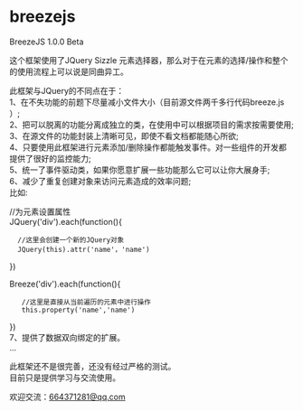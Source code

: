 # breezejs
BreezeJS 1.0.0 Beta

这个框架使用了JQuery Sizzle 元素选择器，那么对于在元素的选择/操作和整个的使用流程上可以说是同曲异工。

此框架与JQuery的不同点在于：<br/>
1、在不失功能的前题下尽量减小文件大小（目前源文件两千多行代码breeze.js ）;<br/>
2、把可以脱离的功能分离成独立的类，在使用中可以根据项目的需求按需要使用;<br/>
3、在源文件的功能封装上清晰可见，即使不看文档都能随心所欲;<br/>
4、只要使用此框架进行元素添加/删除操作都能触发事件。对一些组件的开发都提供了很好的监控能力;<br/>
5、统一了事件驱动类，如果你愿意扩展一些功能那么它可以让你大展身手;<br/>
6、减少了重复创建对象来访问元素造成的效率问题;<br/>
   比如:<br/>
   
   //为元素设置属性<br/>
   JQuery('div').each(function(){
   
      //这里会创建一个新的JQuery对象
      JQuery(this).attr('name'，'name')
   })
   
   Breeze('div').each(function(){
   
       //这里是直接从当前遍历的元素中进行操作
       this.property('name','name')
   })<br/>
7、提供了数据双向绑定的扩展。<br/>
...
   
此框架还不是很完善，还没有经过严格的测试。<br/>
目前只是提供学习与交流使用。<br/>

欢迎交流：664371281@qq.com

